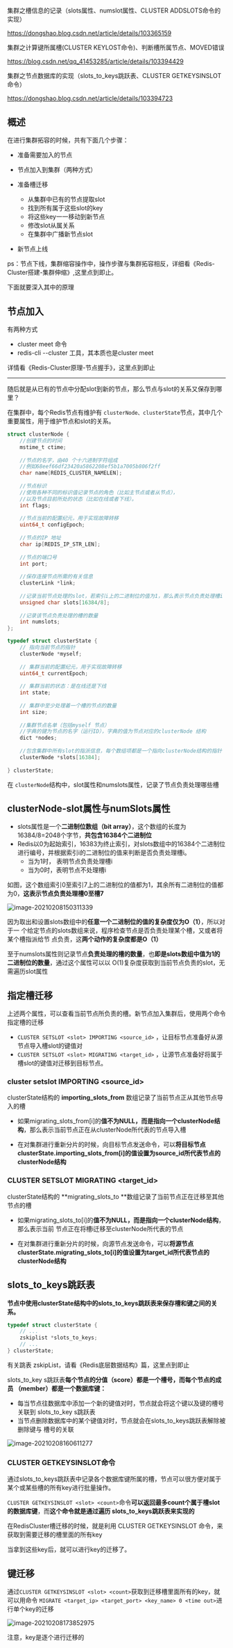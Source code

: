 ##

集群之槽信息的记录（slots属性、numslot属性、CLUSTER ADDSLOTS命令的实现）

https://dongshao.blog.csdn.net/article/details/103365159



集群之计算键所属槽(CLUSTER KEYLOST命令)、判断槽所属节点、MOVED错误

https://blog.csdn.net/qq_41453285/article/details/103394429



集群之节点数据库的实现（slots_to_keys跳跃表、CLUSTER GETKEYSINSLOT命令）

https://dongshao.blog.csdn.net/article/details/103394723



## 概述

在进行集群拓容的时候，共有下面几个步骤：

- 准备需要加入的节点
- 节点加入到集群（两种方式）
- 准备槽迁移
  - 从集群中已有的节点提取slot
  - 找到所有属于这些slot的key
  - 将这些key一一移动到新节点
  - 修改slot从属关系
  - 在集群中广播新节点slot

- 新节点上线

ps：节点下线，集群缩容操作中，操作步骤与集群拓容相反，详细看《Redis-Cluster搭建-集群伸缩》,这里点到即止。



下面就要深入其中的原理

## 节点加入

有两种方式

- cluster meet <ip> <port> 命令
- redis-cli --cluster 工具，其本质也是cluster meet

详情看《Redis-Cluster原理-节点握手》，这里点到即止

---

随后就是从已有的节点中分配slot到新的节点，那么节点与slot的关系又保存到哪里？

在集群中，每个Redis节点有维护有 `clusterNode、clusterState`节点，其中几个重要属性，用于维护节点和slot的关系。

```c
struct clusterNode {
    //创建节点的时间
    mstime_t ctime;
 
    //节点的名字，由40 个十六进制字符组成
    //例如68eef66df23420a5862208ef5b1a7005b806f2ff
    char name[REDIS_CLUSTER_NAMELEN];
 
    //节点标识
    //使用各种不同的标识值记录节点的角色（比如主节点或者从节点），
    //以及节点目前所处的状态（比如在线或者下线）。
    int flags;
 
    //节点当前的配置纪元，用于实现故障转移
    uint64_t configEpoch;
 
    //节点的IP 地址
    char ip[REDIS_IP_STR_LEN];
 
    //节点的端口号
    int port;
 
    //保存连接节点所需的有关信息
    clusterLink *link;
    
    //记录当前节点处理的slot，若索引i上的二进制位的值为1，那么表示节点负责处理槽i
    unsigned char slots[16384/8];
    
    //记录该节点负责处理的槽的数量
    int numslots;
};
```

```c
typedef struct clusterState {
    // 指向当前节点的指针
    clusterNode *myself;
 
    // 集群当前的配置纪元，用于实现故障转移
    uint64_t currentEpoch;
 
    // 集群当前的状态：是在线还是下线
    int state;
 
    // 集群中至少处理着一个槽的节点的数量
    int size;
 
    //集群节点名单（包括myself 节点）
    //字典的键为节点的名字（运行ID），字典的值为节点对应的clusterNode 结构
    dict *nodes;
    
    //包含集群中所有slot的指派信息，每个数组项都是一个指向clusterNode结构的指针
    clusterNode *slots[16384];
    
} clusterState;
```

在 `clusterNode`结构中，slot属性和numslots属性，记录了节点负责处理哪些槽

## clusterNode-slot属性与numSlots属性

- slots属性是一个**二进制位数组（bit array）**，这个数组的长度为16384/8=2048个字节，**共包含16384个二进制位**
- Redis以0为起始索引，16383为终止索引，对slots数组中的16384个二进制位进行编号，并根据索引i的二进制位的值来判断是否负责处理槽i。
  - 当为1时， 表明节点负责处理槽i
  - 当为0时，表明节点不处理槽i

如图，这个数组索引0至索引7上的二进制位的值都为1，其余所有二进制位的值都为0，**这表示节点负责处理槽0至槽7**

![image-20210208150311339](https://gitee.com/Vanni/pic-bed/raw/master/img/image-20210208150311339.png)



因为取出和设置slots数组中的**任意一个二进制位的值的复杂度仅为O（1）**，所以对于一 个给定节点的slots数组来说，程序检查节点是否负责处理某个槽，又或者将某个槽指派给节 点负责，这**两个动作的复杂度都是O（1）**



至于numslots属性则记录节点**负责处理的槽的数量**，也**即是slots数组中值为1的二进制位的数量**，通过这个属性可以以 O(1)复杂度获取到当前节点负责的slot，无需遍历slot属性

## 指定槽迁移

上述两个属性，可以查看当前节点所负责的槽。新节点加入集群后，使用两个命令指定槽的迁移

- `CLUSTER SETSLOT <slot> IMPORTING <source_id>` ，让目标节点准备好从源节点导入槽slot的键值对
- `CLUSTER SETSLOT <slot> MIGRATING <target_id>` ，让源节点准备好将属于槽slot的键值对迁移到目标节点。

### cluster setslot <slot> IMPORTING <source_id>

clusterState结构的 **importing_slots_from** 数组记录了当前节点正从其他节点导入的槽

- 如果migrating_slots_from[i]的**值不为NULL，而是指向一个clusterNode结构**，那么表示当前节点正在从clusterNode所代表的节点导入槽

- 在对集群进行重新分片的时候，向目标节点发送命令，可以**将目标节点clusterState.importing_slots_from[i]的值设置为source_id所代表节点的clusterNode结构**

### CLUSTER SETSLOT <slot> MIGRATING <target_id>

clusterState结构的 **migrating_slots_to **数组记录了当前节点正在迁移至其他节点的槽

- 如果migrating_slots_to[i]的**值不为NULL，而是指向一个clusterNode结构**，那么表示当前 节点正在将槽i迁移至clusterNode所代表的节点

- 在对集群进行重新分片的时候，向源节点发送命令，可以**将源节点clusterState.migrating_slots_to[i]的值设置为target_id所代表节点的 clusterNode结构**

  

## slots_to_keys跳跃表

**节点中使用clusterState结构中的slots_to_keys跳跃表来保存槽和键之间的关系。**

```c
typedef struct clusterState {
    // ...
    zskiplist *slots_to_keys;
    // ...
} clusterState;
```

有关跳表 zskipList，请看《Redis底层数据结构》篇，这里点到即止

slots_to_key s跳跃表**每个节点的分值（score）都是一个槽号，而每个节点的成员 （member）都是一个数据库键：**

- 每当节点往数据库中添加一个新的键值对时，节点就会将这个键以及键的槽号关联到 slots_to_key s跳跃表
- 当节点删除数据库中的某个键值对时，节点就会在slots_to_keys跳跃表解除被删除键与 槽号的关联

![image-20210208160611277](https://gitee.com/Vanni/pic-bed/raw/master/img/image-20210208160611277.png)

### CLUSTER GETKEYSINSLOT命令

通过slots_to_keys跳跃表中记录各个数据库键所属的槽，节点可以很方便对属于某个或某些槽的所有key进行批量操作。

`CLUSTER GETKEYSINSLOT <slot> <count>`命令**可以返回最多count个属于槽slot的数据库键**，而**这个命令就是通过遍历 slots_to_keys跳跃表来实现的**

在RedisCluster槽迁移的时候，就是利用 CLUSTER GETKEYSINSLOT 命令，来获取到需要迁移的槽里面的所有key

当拿到这些key后，就可以进行key的迁移了。



## 键迁移

通过`CLUSTER GETKEYSINSLOT <slot> <count>`获取到迁移槽里面所有的key，就可以用命令 `MIGRATE <target_ip> <target_port> <key_name> 0 <time out>`进行单个key的迁移



![image-20210208173852975](https://gitee.com/Vanni/pic-bed/raw/master/img/image-20210208173852975.png)

注意，key是逐个进行迁移的